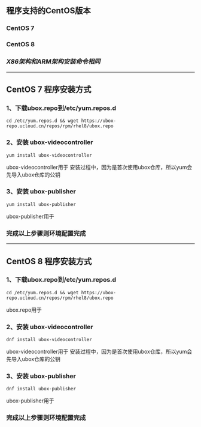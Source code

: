 ## **程序支持的CentOS版本**
### CentOS 7 
### CentOS 8
### *X86架构和ARM架构安装命令相同*
----------
## **CentOS 7 程序安装方式**

### 1、下载ubox.repo到/etc/yum.repos.d
    cd /etc/yum.repos.d && wget https://ubox-repo.ucloud.cn/repos/rpm/rhel8/ubox.repo


### 2、安装 ubox-videocontroller
    yum install ubox-videocontroller
ubox-videocontroller用于
安装过程中，因为是首次使用ubox仓库，所以yum会先导入ubox仓库的公钥

### 3、安装 ubox-publisher
    yum install ubox-publisher
ubox-publisher用于

### **完成以上步骤则环境配置完成**

----------

## **CentOS 8 程序安装方式**

### 1、下载ubox.repo到/etc/yum.repos.d
    cd /etc/yum.repos.d && wget https://ubox-repo.ucloud.cn/repos/rpm/rhel8/ubox.repo
ubox.repo用于

### 2、安装 ubox-videocontroller
    dnf install ubox-videocontroller
ubox-videocontroller用于
安装过程中，因为是首次使用ubox仓库，所以yum会先导入ubox仓库的公钥

### 3、安装 ubox-publisher
    dnf install ubox-publisher
ubox-publisher用于

### **完成以上步骤则环境配置完成**